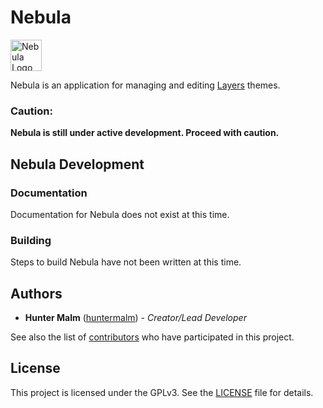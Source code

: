 # Nebula

<img src="https://layersproject.org/images/nebula_logo.svg" alt="Nebula Logo Image" width="50px"/>

Nebula is an application for managing and editing [Layers](https://layersproject.org/) themes.

### Caution:

**Nebula is still under active development.  Proceed with caution.**

## Nebula Development

### Documentation

Documentation for Nebula does not exist at this time.

### Building

Steps to build Nebula have not been written at this time.

## Authors

-   **Hunter Malm** ([huntermalm](https://github.com/huntermalm)) - _Creator/Lead Developer_

See also the list of [contributors](https://github.com/TheLayersProject/Nebula/contributors) who have participated in this project.

## License

This project is licensed under the GPLv3. See the [LICENSE](https://github.com/TheLayersProject/Nebula/blob/main/LICENSE) file for details.
